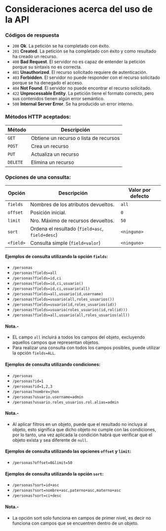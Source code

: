 # Consideraciones acerca del uso de la API

### Códigos de respuesta

- `200` **Ok**. La petición se ha completado con éxito.
- `201` **Created**. La petición se ha completado con éxito y como resultado ha creado un recurso.
- `400` **Bad Request**. El servidor no es capaz de entender la petición porque su sintaxis no es correcta.
- `401` **Unauthorized**. El recurso solicitado requiere de autenticación.
- `403` **Forbidden**. El servidor no puede responder con el recurso solicitado porque se ha denegado el acceso.
- `404` **Not Found**. El servidor no puede encontrar el recurso solicitado.
- `422` **Unprocessable Entity**. La petición tiene el formato correcto, pero sus contenidos tienen algún error semántico.
- `500` **Internal Server Error**. Se ha producido un error interno.

### Métodos HTTP aceptados:

| Método   | Descripción                            |
|----------|----------------------------------------|
| `GET`    | Obtiene un recurso o lista de recursos |
| `POST`   | Crea un recurso                        |
| `PUT`    | Actualiza un recurso                   |
| `DELETE` | Elimina un recurso                     |

### Opciones de una consulta:

| Opción    | Descripción                                     | Valor por defecto |
|-----------|-------------------------------------------------|-------------------|
| `fields`  | Nombres de los atributos devueltos.             | `all`             |
| `offset`  | Posición inicial.                               | `0`               |
| `limit`   | Nro. Máximo de recursos devueltos.              | `50`              |
| `sort`    | Ordena el resultado (`field+asc`, `field+desc`) | `<ninguno>`       |
| `<field>` | Consulta simple (`field=valor`)                 | `<ninguno>`       |

#### Ejemplos de consulta utilizando la opción `fields`:

- `/personas`
- `/personas?fields=all`
- `/personas?fields=id,ci`
- `/personas?fields=id,ci,usuario()`
- `/personas?fields=id,ci,usuario(all)`
- `/personas?fields=all,usuario(id,username)`
- `/personas?fields=usuario(all,roles_usuarios())`
- `/personas?fields=usuario(id,roles_usuarios(id))`
- `/personas?fields=usuario(roles_usuarios(id,rol(id)))`
- `/personas?fields=all,usuario(all,roles_usuarios(all))`

#### Nota.-
- EL campo `all` incluirá a todos los campos del objeto, excluyendo aquellos campos que representan objetos.
- Para realizar una consulta con todos los campos posibles, puede utilizar la opción `fields=ALL`.

#### Ejemplos de consulta utilizando condiciones:

- `/personas`
- `/personas?id=1`
- `/personas?id=1,2,3`
- `/personas?nombre=jhon`
- `/personas?usuario.username=admin`
- `/personas?usuario.roles_usuarios.rol.alias=admin`

#### Nota.-
- Al aplicar filtros en un objeto, puede que el resultado no incluya al objeto, esto significa que dicho objeto no cumple con las condiciones, por lo tanto, una vez aplicada la condición habrá que verificar que el objeto exista y sea diferente de `null`.

#### Ejemplos de consulta utilizando las opciones `offset` y `limit`:
- `/personas?offset=0&limit=50`

#### Ejemplos de consulta utilizando la opción `sort`:
- `/personas?sort=id+asc`
- `/personas?sort=nombre+asc,paterno+asc,materno+asc`
- `/personas?sort=ci+desc`

#### Nota.-
- La opción sort solo funciona en campos de primer nivel, es decir no funciona con campos que se encuentren dentro de un objeto.
